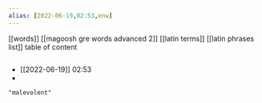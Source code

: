 ```yaml
---
alias: [2022-06-19,02:53,enw]
---
```

[[words]] [[magoosh gre words advanced 2]] [[latin terms]] [[latin phrases list]]
table of content
```toc
```

- [[2022-06-19]] 02:53
- 
```query
"malevolent"
```